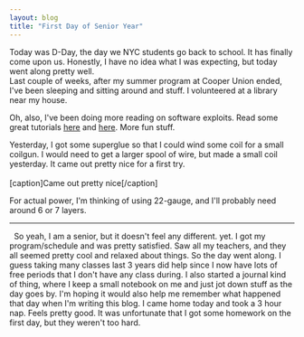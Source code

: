 ```yaml
---
layout: blog
title: "First Day of Senior Year"
---
```

Today was D-Day, the day we NYC students go back to school. It has finally come upon us. Honestly, I have no idea what I was expecting, but today went along pretty well.  
Last couple of weeks, after my summer program at Cooper Union ended, I've been sleeping and sitting around and stuff. I volunteered at a library near my house.  

Oh, also, I've been doing more reading on software exploits. Read some great tutorials <a title="Corelan Exploit Tutorial" href="https://www.corelan.be/index.php/2009/07/19/exploit-writing-tutorial-part-1-stack-based-overflows/" target="_blank">here</a> and <a title="Greyhat Stack Buffer Overflow" href="https://greyhat.gatech.edu/wiki/index.php?title=Stack_Buffer_Overflow" target="_blank">here</a>. More fun stuff.

Yesterday, I got some superglue so that I could wind some coil for a small coilgun. I would need to get a larger spool of wire, but made a small coil yesterday. It came out pretty nice for a first try.  
<a href="/wp-content/uploads/2014/09/20140904_231213.jpg"></a>  
[caption]Came out pretty nice[/caption]

For actual power, I'm thinking of using 22-gauge, and I'll probably need around 6 or 7 layers.  
<hr />
&nbsp;&nbsp;So yeah, I am a senior, but it doesn't feel any different. yet.  
I got my program/schedule and was pretty satisfied. Saw all my teachers, and they all seemed pretty cool and relaxed about things. So the day went along. I guess taking many classes last 3 years did help since I now have lots of free periods that I don't have any class during.
I also started a journal kind of thing, where I keep a small notebook on me and just jot down stuff as the day goes by. I'm hoping it would also help me remember what happened that day when I'm writing this blog.
I came home today and took a 3 hour nap. Feels pretty good. It was unfortunate that I got some homework on the first day, but they weren't too hard.
